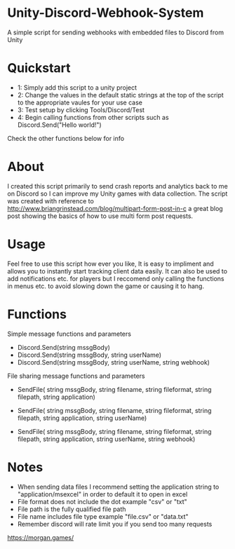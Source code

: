 # Unity-Discord-Webhook-System
A simple script for sending webhooks with embedded files to Discord from Unity

# Quickstart
- 1: Simply add this script to a unity project
- 2: Change the values in the default static strings at the top of the script to the appropriate vaules for your use case
- 3: Test setup by clicking Tools/Discord/Test
- 4: Begin calling functions from other scripts such as Discord.Send("Hello world!")

Check the other functions below for info

# About
I created this script primarily to send crash reports and analytics back to me on Discord so I can improve my Unity games with data collection.
The script was created with reference to http://www.briangrinstead.com/blog/multipart-form-post-in-c a great blog post showing the basics of how to use multi form post requests.

# Usage
Feel free to use this script how ever you like, It is easy to impliment and allows you to instantly start tracking client data easily. It can also be used to add notifications etc. for players but I reccomend only calling the functions in menus etc. to avoid slowing down the game or causing it to hang.

# Functions
Simple message functions and parameters
  - Discord.Send(string mssgBody)
  - Discord.Send(string mssgBody, string userName)
  - Discord.Send(string mssgBody, string userName, string webhook)
  
File sharing message functions and parameters
  - SendFile(
        string mssgBody,
        string filename,
        string fileformat,
        string filepath,
        string application)
        
  - SendFile(
        string mssgBody,
        string filename,
        string fileformat,
        string filepath,
        string application,
        string userName)
        
  - SendFile(
        string mssgBody,
        string filename,
        string fileformat,
        string filepath,
        string application,
        string userName,
        string webhook)
                    
# Notes
- When sending data files I recommend setting the application string to "application/msexcel" in order to default it to open in excel
- File format does not include the dot example "csv" or "txt"
- File path is the fully qualified file path
- File name includes file type example "file.csv" or "data.txt"
- Remember discord will rate limit you if you send too many requests


https://morgan.games/
